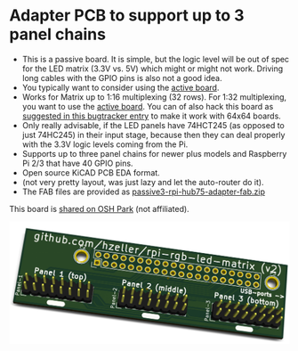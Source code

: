 Adapter PCB to support up to 3 panel chains
===========================================

   * This is a passive board. It is simple, but the logic level will be out of
     spec for the LED matrix (3.3V vs. 5V) which might or might not work.
     Driving long cables with the GPIO pins is also not a good idea.
   * You typically want to consider using the [active board](../active-3).
   * Works for Matrix up to 1:16 multiplexing (32 rows). For 1:32 multiplexing,
     you want to use the [active board](../active-3). You can of also hack
     this board as [suggested in this bugtracker entry](https://github.com/hzeller/rpi-rgb-led-matrix/issues/360#issuecomment-321104348) to make it work with
     64x64 boards.
   * Only really advisable, if the LED panels have 74HCT245 (as opposed to just
     74HC245) in their input stage, because then they can deal properly with
     the 3.3V logic levels coming from the Pi.
   * Supports up to three panel chains for newer plus models and
     Raspberry Pi 2/3 that have 40 GPIO pins.
   * Open source KiCAD PCB EDA format.
   * (not very pretty layout, was just lazy and let the auto-router do it).
   * The FAB files are provided as [passive3-rpi-hub75-adapter-fab.zip](./passive3-rpi-hub75-adapter-fab.zip)

This board is [shared on OSH Park][osh-passive3] (not affiliated).

![Preview][rendering]

[rendering]: ../../img/passive3-pcb.png
[osh-passive3]: https://oshpark.com/shared_projects/FNAtZUsP
